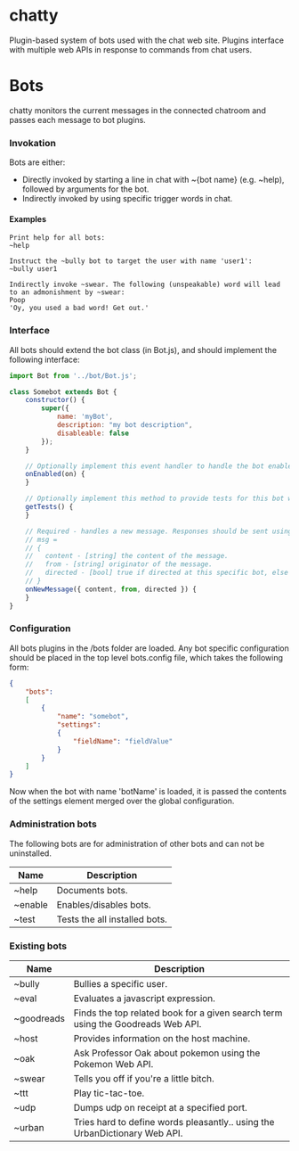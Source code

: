 # chatty
Plugin-based system of bots used with the chat web site. Plugins interface with multiple web APIs in response to commands from chat users.

# Bots
chatty monitors the current messages in the connected chatroom and passes each message to bot plugins. 

### Invokation
Bots are either: 
* Directly invoked by starting a line in chat with ~{bot name} (e.g. ~help), followed by arguments for the bot.
* Indirectly invoked by using specific trigger words in chat.

#### Examples

    Print help for all bots:
    ~help
  
    Instruct the ~bully bot to target the user with name 'user1':
    ~bully user1
  
    Indirectly invoke ~swear. The following (unspeakable) word will lead to an admonishment by ~swear:  
    Poop
    'Oy, you used a bad word! Get out.'
  
### Interface
All bots should extend the bot class (in Bot.js), and should implement the following interface:

```js
import Bot from '../bot/Bot.js';

class Somebot extends Bot {
    constructor() {
        super({
            name: 'myBot', 
            description: "my bot description", 
            disableable: false
        });
    }

    // Optionally implement this event handler to handle the bot enabled/disabled event. Returns nothing.
    onEnabled(on) {
    }

    // Optionally implement this method to provide tests for this bot which can be run. Returns an array of test strings.
    getTests() {
    }

    // Required - handles a new message. Responses should be sent using this.send.
    // msg =
    // {
    //   content - [string] the content of the message.
    //   from - [string] originator of the message.
    //   directed - [bool] true if directed at this specific bot, else not directed at any bot.
    // }
    onNewMessage({ content, from, directed }) {
    }
}
```

### Configuration
All bots plugins in the /bots folder are loaded. Any bot specific configuration should be placed in the top level bots.config file, which takes the following form:

```json
{
    "bots":
    [
        {
            "name": "somebot",
            "settings":
            {
                "fieldName": "fieldValue"
            }
        }
    ]
}
```

Now when the bot with name 'botName' is loaded, it is passed the contents of the settings element merged over the global configuration.

### Administration bots
The following bots are for administration of other bots and can not be uninstalled.

| Name | Description |
|------|-------------|
| ~help | Documents bots. |
| ~enable | Enables/disables bots. |
| ~test | Tests the all installed bots. |

### Existing bots

| Name | Description |
|------|-------------|
| ~bully | Bullies a specific user. |
| ~eval | Evaluates a javascript expression. |
| ~goodreads | Finds the top related book for a given search term using the Goodreads Web API. |
| ~host | Provides information on the host machine. |
| ~oak | Ask Professor Oak about pokemon using the Pokemon Web API. |
| ~swear | Tells you off if you're a little bitch. |
| ~ttt | Play tic-tac-toe. |
| ~udp | Dumps udp on receipt at a specified port. |
| ~urban | Tries hard to define words pleasantly.. using the UrbanDictionary Web API. |
